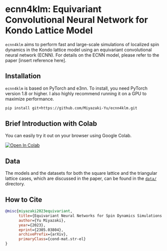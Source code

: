 # ecnn4klm: Equivariant Convolutional Neural Network for Kondo Lattice Model

`ecnn4klm` aims to perform fast and large-scale simulations of localized spin dynamics in the Kondo lattice model using an equivariant convolutional neural network (ECNN). For details on the ECNN model, please refer to the paper [insert reference here].

## Installation

`ecnn4klm` is based on PyTorch and e3nn. To install, you need PyTorch version 1.8 or higher. I also highly recommend running it on a GPU to maximize performance.

```bash
pip install git+https://github.com/Miyazaki-Yu/ecnn4klm.git
```

## Brief Introduction with Colab

You can easily try it out on your browser using Google Colab.

<!-- <a href="http://colab.research.google.com/github/Miyazaki-Yu/blob/master/notebook/ecnn_test.ipynb" target="_blank">
    <img src="https://colab.research.google.com/assets/colab-badge.svg"/>
</a> -->
[![Open In Colab](https://colab.research.google.com/assets/colab-badge.svg)](http://colab.research.google.com/github/Miyazaki-Yu/blob/master/notebook/ecnn_test.ipynb)

## Data

The models and the datasets for both the square lattice and the triangular lattice cases, which are discussed in the paper, can be found in the [`data/`](https://github.com/Miyazaki-Yu/ecnn4klm/tree/main/data) directory.

## How to Cite

```bibtex
@misc{miyazaki2023equivariant,
      title={Equivariant Neural Networks for Spin Dynamics Simulations of Itinerant Magnets}, 
      author={Yu Miyazaki},
      year={2023},
      eprint={2305.03804},
      archivePrefix={arXiv},
      primaryClass={cond-mat.str-el}
}
```
